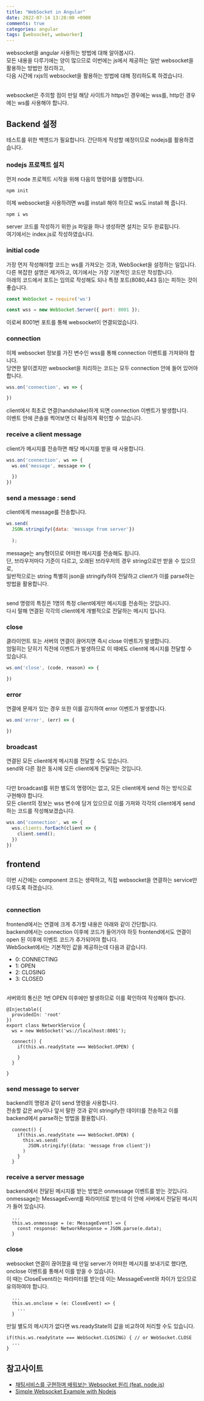 ```yaml
---
title: "WebSocket in Angular"
date: 2022-07-14 13:28:00 +0900
comments: true
categories: angular
tags: [websocket, webworker]
---
```


websocket을 angular 사용하는 방법에 대해 알아봅시다.<br/>
모든 내용을 다루기에는 양이 많으므로 이번에는 js에서 제공하는 일반 websocket을 활용하는 방법만 정리하고, <br/>
다음 시간에 rxjs의 websocket을 활용하는 방법에 대해 정리하도록 하겠습니다.<br/><br/>

websocket은 주의할 점이 만일 해당 사이트가 https인 경우에는 wss를, http인 경우에는 ws를 사용해야 합니다.<br/>


## Backend 설정
테스트를 위한 백엔드가 필요합니다. 간단하게 작성할 예정이므로 nodejs를 활용하겠습니다.<br/>


### nodejs 프로젝트 설치

먼저 node 프로젝트 시작을 위해 다음의 명령어를 실행합니다.<br/>

```
npm init 
```

이제 websocket을 사용하려면 ws를 install 해야 하므로 ws도 install 해 줍니다.<br/>

```
npm i ws
```

server 코드를 작성하기 위한 js 파일을 하나 생성하면 설치는 모두 완료됩니다.<br/>
여기에서는 index.js로 작성하였습니다.<br/>

### initial code

가장 먼저 작성해야할 코드는 ws를 가져오는 것과, WebSocket을 설정하는 일입니다.<br/>
다른 복잡한 설명은 제거하고, 여기에서는 가장 기본적인 코드만 작성합니다.<br/>
아래의 코드에서 포트는 임의로 작성해도 되나 특정 포트(8080,443 등)는 피하는 것이 좋습니다. <br/>

```js
const WebSocket = require('ws')

const wss = new WebSocket.Server({ port: 8001 });
```

이로써 8001번 포트를 통해 websocket이 연결되었습니다.<br/>


### connection

이제 websocket 정보를 가진 변수인 wss를 통해 connection 이벤트를 가져와야 합니다.<br/>
당연한 말이겠지만 websocket을 처리하는 코드는 모두 connection 안에 들어 있어야 합니다.<br/>

```js
wss.on('connection', ws => {

})
```

client에서 최초로 연결(handshake)하게 되면 connection 이벤트가 발생합니다.<br/>
이벤트 안에 콘솔을 찍어보면 더 확실하게 확인할 수 있습니다.<br/>


### receive a client message

client가 메시지를 전송하면 해당 메시지를 받을 때 사용합니다.<br/>

```js
wss.on('connection', ws => {
  ws.on('message', message => {

  })
})
```

### send a message : send

client에게 message를 전송합니다. <br/>

```js
ws.send(
  JSON.stringify({data: 'message from server'})
  
  );
```
message는 any형이므로 어떠한 메시지를 전송해도 됩니다. <br/>
단, 브라우저마다 기준이 다르고, 오래된 브라우저의 경우 string으로만 받을 수 있으므로,<br/>
일반적으로는 string 특별히 json을 stringify하여 전달하고 client가 이를 parse하는 방법을 활용합니다.<br/><br/>


send 명령의 특징은 1명의 특정 client에게만 메시지를 전송하는 것입니다.<br/>
다시 말해 연결된 각각의 client에게 개별적으로 전달하는 메시지 입니다.<br/>

### close

클라이언트 또는 서버의 연결이 끊어지면 즉시 close 이벤트가 발생합니다.<br/>
엄밀히는 닫히기 직전에 이벤트가 발생하므로 이 때에도 client에 메시지를 전달할 수 있습니다.<br/>

```js
ws.on('close', (code, reason) => {

})
```

### error
연결에 문제가 있는 경우 또한 이를 감지하여 error 이벤트가 발생합니다.<br/>

```js
ws.on('error', (err) => {

})
```

### broadcast
연결된 모든 client에게 메시지를 전달할 수도 있습니다.<br/>
send와 다른 점은 동시에 모든 client에게 전달하는 것입니다.<br/><br/>

다만 broadcast를 위한 별도의 명령어는 없고, 모든 client에게 send 하는 방식으로 구현해야 합니다.<br/>
모든 client의 정보는 wss 변수에 담겨 있으므로 이를 가져와 각각의 client에게 send 하는 코드를 작성해보겠습니다.<br/>

```js
wss.on('connection', ws => {
  wss.clients.forEach(client => {
    client.send();
  })
})
```

## frontend 
이번 시간에는 component 코드는 생략하고, 직접 websocket을 연결하는 service만 다루도록 하겠습니다.<br/><br/>


### connection
frontend에서는 연결에 크게 추가할 내용은 아래와 같이 간단합니다.<br/>
backend에서는 connection 이후에 코드가 들어가야 하듯 frontend에서도 연결이 open 된 이후에 이벤트 코드가 추가되어야 합니다.<br/>
WebSocket에서는 기본적인 값을 제공하는데 다음과 같습니다.<br/>

- 0: CONNECTING
- 1: OPEN
- 2: CLOSING
- 3: CLOSED
<br/>
서버와의 통신은 1번 OPEN 이후에만 발생하므로 이를 확인하여 작성해야 합니다.<br/>

```tsx
@Injectable({
  providedIn: 'root'
})
export class NetworkService {
  ws = new WebSocket('ws://localhost:8001');

  connect() {
    if(this.ws.readyState === WebSocket.OPEN) {
      
    }
  }
  
}
```

### send message to server

backend의 명령과 같이 send 명령을 사용합니다.<br/>
전송할 값은 any이나 앞서 말한 것과 같이 stringify한 데이터를 전송하고 이를 backend에서 parse하는 방법을 활용합니다.<br/>

```tsx
  connect() {
    if(this.ws.readyState === WebSocket.OPEN) {
      this.ws.send(
        JSON.stringify({data: 'message from client'})
      )   
    }
  }
```


### receive a server message

backend에서 전달된 메시지를 받는 방법은 onmessage 이벤트를 받는 것입니다.<br/>
onmessage는 MessageEvent를 파라미터로 받는데 이 안에 서버에서 전달된 메시지가 들어 있습니다.<br/>

```tsx
  ...
  this.ws.onmessage = (e: MessageEvent) => {
    const response: NetworkResponse = JSON.parse(e.data);
  }
```

### close 
websocket 연결이 끊어졌을 때 만일 server가 어떠한 메시지를 보내기로 했다면,<br/>
onclose 이벤트를 통해서 이를 받을 수 있습니다.<br/>
이 때는 CloseEvent라는 파라미터를 받는데 이는 MessageEvent와 차이가 있으므로 유의하여야 합니다.<br/>

```tsx
  ...
  this.ws.onclose = (e: CloseEvent) => {
    ...
  }
```

만일 별도의 메시지가 없다면 ws.readyState의 값을 비교하여 처리할 수도 있습니다.<br/>

```tsx
if(this.ws.readyState === WebSocket.CLOSING) { // or WebSocket.CLOSE
  ...
}
```

## 참고사이트
- [채팅서비스를 구현하며 배워보는 Websocket 원리 (feat. node.js)](https://hudi.blog/websocket-with-nodejs/)
- [Simple Websocket Example with Nodejs](https://www.js-tutorials.com/nodejs-tutorial/simple-websocket-example-with-nodejs/)